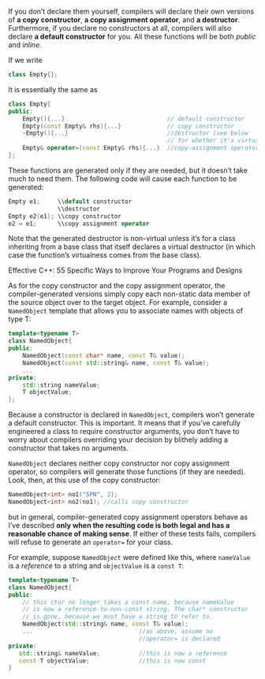 If you don’t declare them yourself, compilers will declare their own versions of **a copy constructor**, **a copy assignment operator**, and **a destructor**. Furthermore, if you declare no constructors at all, compilers will also declare **a default constructor** for you. All these functions will be both _public_ and _inline._

If we write

```cpp
class Empty{};
```

It is essentially the same as

```cpp
class Empty{
public:
    Empty(){...}                             // default constructor
    Empty(const Empty& rhs){...}             // copy constructor
    ~Empty(){...}                            //destructor (see below 
                                             // for whether it's virtual or not)
    Empty& operator=(const Empty& rhs){...}  //copy-assignment operator
};
```

These functions are generated only if they are needed, but it doesn’t take much to need them. The following code will cause each function to be generated:

```cpp
Empty e1;     \\default constructor
              \\destructor
Empty e2(e1); \\copy constructor
e2 = e1;      \\copy assignment operator
```

Note that the generated destructor is non-virtual unless it’s for a class inheriting from a base class that itself declares a virtual destructor \(in which case the function’s virtualness comes from the base class\).

Effective C++: 55 Specific Ways to Improve Your Programs and Designs

As for the copy constructor and the copy assignment operator, the compiler-generated versions simply copy each non-static data member of the source object over to the target object. For example, consider a `NamedObject` template that allows you to associate names with objects of type T:

```cpp
template<typename T>
class NamedObject{
public:
    NamedObject(const char* name, const T& value);
    NamedObject(const std::string& name, const T& value);
    ...
private:
    std::string nameValue;
    T objectValue;
};
```

Because a constructor is declared in `NamedObject`, compilers won’t generate a default constructor. This is important. It means that if you’ve carefully engineered a class to require constructor arguments, you don’t have to worry about compilers overriding your decision by blithely adding a constructor that takes no arguments.

`NamedObject` declares neither copy constructor nor copy assignment operator, so compilers will generate those functions \(if they are needed\). Look, then, at this use of the copy constructor:

```cpp
NamedObject<int> no1("SPN", 2);
NamedObject<int> no2(no1); //calls copy constructor
```

but in general, compiler-generated copy assignment operators behave as I’ve described **only when the resulting code is both legal and has a reasonable chance of making sense**. If either of these tests fails, compilers will refuse to generate an `operator=` for your class.

For example, suppose `NamedObject` were defined like this, where `nameValue` is a _reference_ to a string and `objectValue` is a `const T`:

```cpp
template<typename T>
class NamedObject{
public:
    // this ctor no longer takes a const name, because nameValue
    // is now a reference-to-non-const string. The char* constructor 
    // is gone, because we must have a string to refer to.
    NamedObject(std::string& name, const T& value);
    ...                              //as above, assume no
                                     //operator= is declared
private:
   std::string& nameValue;           //this is now a reference
   const T objectValue;              //this is now const
}
```



